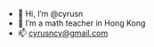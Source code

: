 - 👋 Hi, I’m @cyrusn
- 👀 I’m a math teacher in Hong Kong
- 📫 cyrusncy@gmail.com

<!---
cyrusn/cyrusn is a ✨ special ✨ repository because its `README.md` (this file) appears on your GitHub profile.
You can click the Preview link to take a look at your changes.
--->
